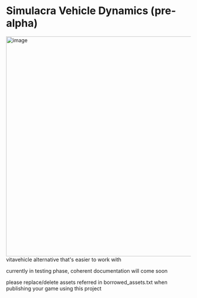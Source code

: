 # Simulacra Vehicle Dynamics (pre-alpha)
<img width="1023" height="600" alt="image" src="https://github.com/user-attachments/assets/5d2c40a5-cba9-4cd2-aca4-6c6584a4e235" />
vitavehicle alternative that's easier to work with


currently in testing phase, coherent documentation will come soon

please replace/delete assets referred in borrowed_assets.txt when publishing your game using this project
